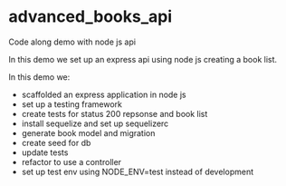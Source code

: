 # advanced_books_api
Code along demo with node js api

In this demo we set up an express api using node js creating a book list. 

In this demo we:
 - scaffolded an express application in node js
 - set up a testing framework
 - create tests for status 200 repsonse and book list 
 - install sequelize and set up sequelizerc
 - generate book model and migration
 - create seed for db
 - update tests
 - refactor to use a controller
 - set up test env using NODE_ENV=test instead of development


